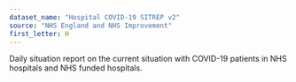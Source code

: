 ```yaml
---
dataset_name: "Hospital COVID-19 SITREP v2"
source: "NHS England and NHS Improvement"
first_letter: H
---
```

Daily situation report on the current situation with COVID-19 patients in NHS hospitals and NHS funded hospitals.